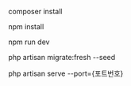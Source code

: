 composer install

npm install

npm run dev

php artisan migrate:fresh --seed

php artisan serve --port={포트번호}
